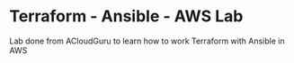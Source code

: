 # Terraform - Ansible - AWS Lab

Lab done from ACloudGuru to learn how to work Terraform with Ansible in AWS